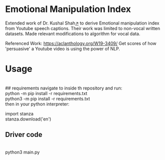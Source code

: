 # Emotional Manipulation Index
Extended work of Dr. Kushal Shah[↗](https://aclanthology.org/W19-3409/) to derive Emotional manipulation index from Youtube speech captions. Their work
was limited to non-vocal written datasets. Made relevant modifications to algorithm for vocal data.

Referenced Work: https://aclanthology.org/W19-3409/
Get scores of how 'persuasive' a Youtube video is using the power of NLP.
<br />
# Usage
<br />
## requirements
navigate to inside th repository and run:
<br />
python -m pip install -r requirements.txt
<br />
python3 -m pip install -r requirements.txt
<br />
then in your python interpreter:

import stanza
<br />
stanza.download('en')
## Driver code
<br />
python3 main.py






